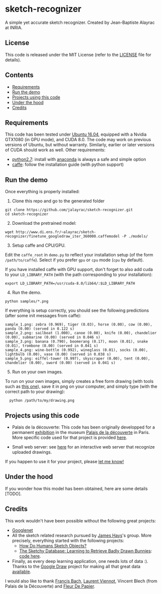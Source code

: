 # sketch-recognizer

A simple yet accurate sketch recognizer.
Created by Jean-Baptiste Alayrac at INRIA.

## License

This code is released under the MIT License (refer to the [LICENSE](https://github.com/jalayrac/sketch-recognizer/blob/master/LICENSE) file for details).

## Contents

  - [Requirements](#requirements)
  - [Run the demo](#run-the-demo)  
  - [Projects using this code](#projects-using-this-code)
  - [Under the hood](#under-the-hood)
  - [Credits](#credits)

## Requirements

This code has been tested under [Ubuntu 16.04](https://wiki.ubuntu.com/XenialXerus/ReleaseNotes?_ga=2.64105455.1187681438.1509407568-1392763737.1509407568),
equipped with a Nvidia GTX1080 (in GPU mode), and CUDA 8.0.
The code may work on previous versions of Ubuntu, but without warranty.
Similarly, earlier or later versions of CUDA should work as well.
Other requirements:

* [python2.7](https://www.python.org/download/releases/2.7/): install with [anaconda](https://www.anaconda.com/download/#download) is always a safe and simple option
* [caffe](http://caffe.berkeleyvision.org/installation.html): follow the installation guide (with python support)

## Run the demo

Once everything is properly installed:

1) Clone this repo and go to the generated folder
  ```Shell
  git clone https://github.com/jalayrac/sketch-recognizer.git
  cd sketch-recognizer
  ```

2) Download the pretrained model:
  ```Shell  
  wget http://www.di.ens.fr/~alayrac/sketch-recognizer/finetune_googledraw_iter_360000.caffemodel -P ./models/  
  ```
3) Setup caffe and CPU/GPU.

Edit the `caffe_root` in `demo.py` to reflect your installation setup (of the form `/path/to/caffe`).
Select if you prefer `gpu` or `cpu` mode (`cpu` by default).

If you have installed caffe with GPU support, don't forget to also add cuda to your `LD_LIBRARY_PATH` (with the path corresponding to your installation):

```Shell 
export LD_LIBRARY_PATH=/usr/cuda-8.0/lib64/:$LD_LIBRARY_PATH
```

4) Run the demo.

  ```Shell
  python samples/*.png
  ```
  
  If everything is setup correctly, you should see the following predictions (after some init messages from caffe):
  
  ```Shell
  sample_1.png: zebra (0.969), tiger (0.03), horse (0.00), cow (0.00), panda (0.00) (served in 0.122 s)
  sample_2.png: sailboat (1.000), canoe (0.00), knife (0.00), chandelier (0.00), submarine (0.00) (served in 0.046 s)
  sample_3.png: banana (0.790), boomerang (0.17), moon (0.01), snake (0.01), trombone (0.00) (served in 0.041 s)
  sample_4.png: wine-bottle (0.992), wineglass (0.01), socks (0.00), lightbulb (0.00), vase (0.00) (served in 0.038 s)
  sample_5.png: eiffel-tower (0.997), skyscraper (0.00), tent (0.00), chandelier (0.00), sword (0.00) (served in 0.041 s)
  ```
  
5) Run on your own images.

To run on your own images, simply creates a free form drawing (with tools such as [this one](https://drawisland.com/?w=400&h=400)), 
save it in png on your computer, and simply type (with the correct path to your drawing):

```Shell
  python /path/to/my/drawing.png
```
  
## Projects using this code

- Palais de la découverte: 
This code has been originally developped for a permanent [exhibition](http://www.palais-decouverte.fr/fr/au-programme/expositions-permanentes/informatique-et-sciences-du-numerique/visite-libre/) in the museum
[Palais de la découverte](http://www.palais-decouverte.fr/en/home/) in Paris.
More specific code used for that project is provided [here](https://github.com/jalayrac/sketch-recognizer/tree/master/examples/palais/).

- Small web server: see [here](https://github.com/jalayrac/sketch-recognizer/tree/master/examples/web_server/) for an interactive web server that recognize uploaded drawings.

If you happen to use it for your project, please [let me know!](mailto:jean-baptiste.alayrac@inria.fr)

## Under the hood

If you wonder how this model has been obtained, here are some details [TODO].

## Credits

This work wouldn't have been possible without the following great projects:

- [Googlenet](https://www.cs.unc.edu/~wliu/papers/GoogLeNet.pdf)
- All the sketch related research pursued by [James Hays](https://www.cc.gatech.edu/~hays/)'s group.
More precisely, everything started with the following projects:
  - [How Do Humans Sketch Objects?](http://cybertron.cg.tu-berlin.de/eitz/projects/classifysketch/)
  - [The Sketchy Database: Learning to Retrieve Badly Drawn Bunnies](http://sketchy.eye.gatech.edu/): [code here](https://github.com/janesjanes/sketchy).
- Finally, as every deep learning application, one needs lots of data :). Thanks to the [Google Draw](https://quickdraw.withgoogle.com/) project for making
all that great data [available](https://github.com/googlecreativelab/quickdraw-dataset).


I would also like to thank [Francis Bach](http://www.di.ens.fr/~fbach/), [Laurent Viennot](https://who.rocq.inria.fr/Laurent.Viennot/), Vincent Blech (from Palais de la Découverte) and [Fleur De Papier](http://www.fleurdepapier.com/).


